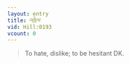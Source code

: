 ```yaml
---
layout: entry
title: འཁྲེལ་
vid: Hill:0193
vcount: 0
---
```

> To hate, dislike; to be hesitant DK\.

